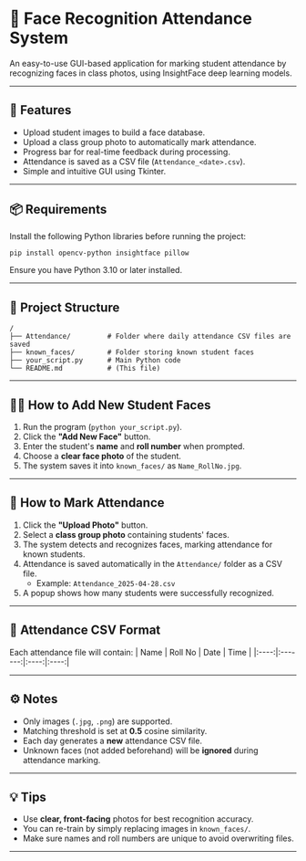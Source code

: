 # 🎯 Face Recognition Attendance System

An easy-to-use GUI-based application for marking student attendance by recognizing faces in class photos, using InsightFace deep learning models.

---

## 🚀 Features
- Upload student images to build a face database.
- Upload a class group photo to automatically mark attendance.
- Progress bar for real-time feedback during processing.
- Attendance is saved as a CSV file (`Attendance_<date>.csv`).
- Simple and intuitive GUI using Tkinter.

---

## 📦 Requirements
Install the following Python libraries before running the project:
```bash
pip install opencv-python insightface pillow
```

Ensure you have Python 3.10 or later installed.

---

## 📂 Project Structure
```plaintext
/
├── Attendance/         # Folder where daily attendance CSV files are saved
├── known_faces/        # Folder storing known student faces
├── your_script.py      # Main Python code
└── README.md           # (This file)
```

---

## 🧓‍♂️ How to Add New Student Faces
1. Run the program (`python your_script.py`).
2. Click the **"Add New Face"** button.
3. Enter the student's **name** and **roll number** when prompted.
4. Choose a **clear face photo** of the student.
5. The system saves it into `known_faces/` as `Name_RollNo.jpg`.

---

## 🏫 How to Mark Attendance
1. Click the **"Upload Photo"** button.
2. Select a **class group photo** containing students' faces.
3. The system detects and recognizes faces, marking attendance for known students.
4. Attendance is saved automatically in the `Attendance/` folder as a CSV file.
   - Example: `Attendance_2025-04-28.csv`
5. A popup shows how many students were successfully recognized.

---

## 📄 Attendance CSV Format
Each attendance file will contain:
| Name | Roll No | Date | Time |
|:----:|:-------:|:----:|:----:|

---

## ⚙️ Notes
- Only images (`.jpg`, `.png`) are supported.
- Matching threshold is set at **0.5** cosine similarity.
- Each day generates a **new** attendance CSV file.
- Unknown faces (not added beforehand) will be **ignored** during attendance marking.

---

## 💡 Tips
- Use **clear, front-facing** photos for best recognition accuracy.
- You can re-train by simply replacing images in `known_faces/`.
- Make sure names and roll numbers are unique to avoid overwriting files.

---

